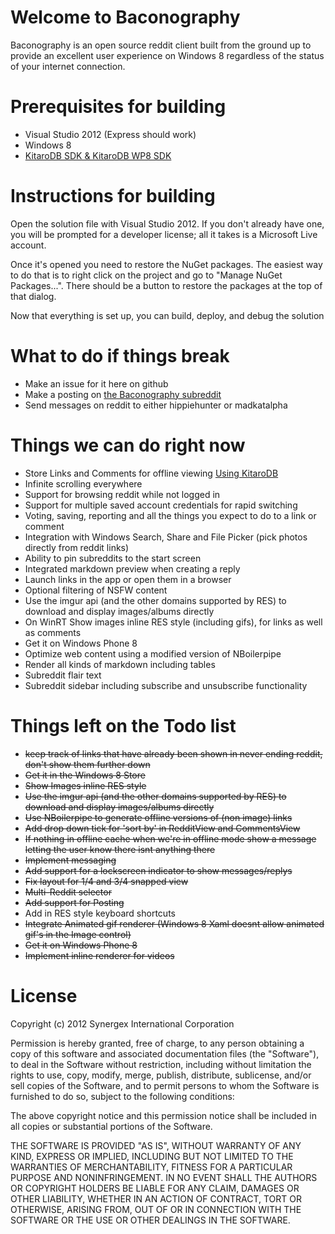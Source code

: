 # Welcome to Baconography
Baconography is an open source reddit client built from the ground up to provide an excellent user experience on Windows 8 regardless of the status of your internet connection.

# Prerequisites for building
*   Visual Studio 2012 (Express should work)
*   Windows 8
*   [KitaroDB SDK & KitaroDB WP8 SDK](http://kitarodb.com/kitarodb-for-winrt/)

# Instructions for building
Open the solution file with Visual Studio 2012. If you don't already have one, you will be prompted for a developer license; all it takes is a Microsoft Live account.

Once it's opened you need to restore the NuGet packages. The easiest way to do that is to right click on the project and go to "Manage NuGet Packages...". There should be a button to restore the packages at the top of that dialog.

Now that everything is set up, you can build, deploy, and debug the solution

# What to do if things break
*   Make an issue for it here on github
*   Make a posting on [the Baconography subreddit](http://reddit.com/r/baconography)
*   Send messages on reddit to either hippiehunter or madkatalpha

# Things we can do right now
*   Store Links and Comments for offline viewing [Using KitaroDB](http://www.kitarodb.com)
*   Infinite scrolling everywhere
*   Support for browsing reddit while not logged in
*   Support for multiple saved account credentials for rapid switching
*   Voting, saving, reporting and all the things you expect to do to a link or comment
*   Integration with Windows Search, Share and File Picker (pick photos directly from reddit links)
*   Ability to pin subreddits to the start screen
*   Integrated markdown preview when creating a reply
*   Launch links in the app or open them in a browser
*   Optional filtering of NSFW content
*   Use the imgur api (and the other domains supported by RES) to download and display images/albums directly
*   On WinRT Show images inline RES style (including gifs), for links as well as comments
*   Get it on Windows Phone 8
*   Optimize web content using a modified version of NBoilerpipe
*   Render all kinds of markdown including tables
*   Subreddit flair text
*   Subreddit sidebar including subscribe and unsubscribe functionality

# Things left on the Todo list
*   ~~keep track of links that have already been shown in never ending reddit, don't show them further down~~
*   ~~Get it in the Windows 8 Store~~
*   ~~Show Images inline RES style~~
*   ~~Use the imgur api (and the other domains supported by RES) to download and display images/albums directly~~
*   ~~Use NBoilerpipe to generate offline versions of (non image) links~~
*   ~~Add drop down tick for 'sort by' in RedditView and CommentsView~~
*   ~~If nothing in offline cache when we're in offline mode show a message letting the user know there isnt anything there~~
*   ~~Implement messaging~~
*   ~~Add support for a lockscreen indicator to show messages/replys~~
*   ~~Fix layout for 1/4 and 3/4 snapped view~~
*   ~~Multi-Reddit selector~~
*   ~~Add support for Posting~~
*   Add in RES style keyboard shortcuts
*   ~~Integrate Animated gif renderer (Windows 8 Xaml doesnt allow animated gif's in the Image control)~~
*   ~~Get it on Windows Phone 8~~
*   ~~Implement inline renderer for videos~~

# License
Copyright (c) 2012 Synergex International Corporation

Permission is hereby granted, free of charge, to any person obtaining a copy of this software and associated documentation files (the "Software"), to deal in  the Software without restriction, including without limitation the rights to use, copy, modify, merge, publish, distribute, sublicense, and/or sell copies of the Software, and to permit persons to whom the Software is furnished to do so, subject to the following conditions:

The above copyright notice and this permission notice shall be included in all copies or substantial portions of the Software.

THE SOFTWARE IS PROVIDED "AS IS", WITHOUT WARRANTY OF ANY KIND, EXPRESS OR IMPLIED, INCLUDING BUT NOT LIMITED TO THE WARRANTIES OF MERCHANTABILITY, FITNESS FOR A PARTICULAR PURPOSE AND NONINFRINGEMENT. IN NO EVENT SHALL THE AUTHORS OR COPYRIGHT HOLDERS BE LIABLE FOR ANY CLAIM, DAMAGES OR OTHER LIABILITY, WHETHER IN AN ACTION OF CONTRACT, TORT OR OTHERWISE, ARISING FROM, OUT OF OR IN CONNECTION WITH THE SOFTWARE OR THE USE OR OTHER DEALINGS IN THE SOFTWARE.
